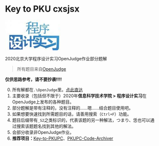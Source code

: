 # Key to PKU cxsjsx

<img src="./logo.jpg" height=100px>

2020北京大学程序设计实习OpenJudge作业部分题解

> 所有题目来自[OpenJudge](http://cxsjsx.openjudge.cn/)

**仅供思路参考，请不要抄袭!!!!**

0. 所有解都在`.\OpenJudge`里。[点此直达](https://github.com/wr786/Key-to-PKU-cxsjsx/tree/master/OpenJudge)
1. 主要收录（包括但不限于）2020年**信息科学技术学院 > 程序设计实习**在OpenJudge上发布的各种题目。
2. 部分题解是带有注释的，没有注释的……嗯……结合题目使用吧。
3. 如果想要快速找到所需题目的话，请善用搜索（`Ctrl+F`）功能。
4. 题目后缀带有`_S2`之类标识的，代表该题的另一种解法，つまり、恁也可以通过搜索该题题名找到其他的解法。
5. 会部分收录非OpenJudge作业。
6. **推荐项目：**[Key-to-PKUPC](https://github.com/wr786/Key-to-PKUPC)、[PKUPC-Code-Archiver](https://github.com/wr786/PKUPC-Code-Archiver)
